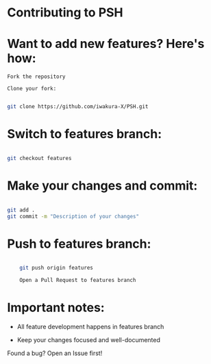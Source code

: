 # Contributing to PSH

# Want to add new features? Here's how:

    Fork the repository

    Clone your fork:
```bash

git clone https://github.com/iwakura-X/PSH.git
```
# Switch to features branch:
```bash

git checkout features
```
# Make your changes and commit:
```bash

git add .
git commit -m "Description of your changes"
```
# Push to features branch:
```bash

    git push origin features

    Open a Pull Request to features branch
```
# Important notes:

 - All feature development happens in features branch

 - Keep your changes focused and well-documented

Found a bug? Open an Issue first!

